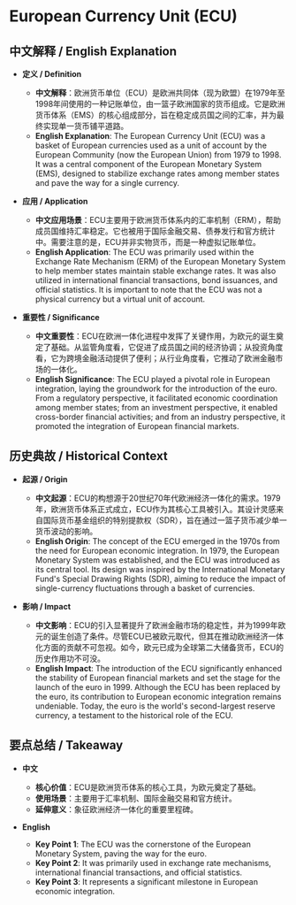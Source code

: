 # European Currency Unit (ECU)

## 中文解释 / English Explanation

* **定义 / Definition**  
  - **中文解释**：欧洲货币单位（ECU）是欧洲共同体（现为欧盟）在1979年至1998年间使用的一种记账单位，由一篮子欧洲国家的货币组成。它是欧洲货币体系（EMS）的核心组成部分，旨在稳定成员国之间的汇率，并为最终实现单一货币铺平道路。  
  - **English Explanation**: The European Currency Unit (ECU) was a basket of European currencies used as a unit of account by the European Community (now the European Union) from 1979 to 1998. It was a central component of the European Monetary System (EMS), designed to stabilize exchange rates among member states and pave the way for a single currency.

* **应用 / Application**  
  - **中文应用场景**：ECU主要用于欧洲货币体系内的汇率机制（ERM），帮助成员国维持汇率稳定。它也被用于国际金融交易、债券发行和官方统计中。需要注意的是，ECU并非实物货币，而是一种虚拟记账单位。  
  - **English Application**: The ECU was primarily used within the Exchange Rate Mechanism (ERM) of the European Monetary System to help member states maintain stable exchange rates. It was also utilized in international financial transactions, bond issuances, and official statistics. It is important to note that the ECU was not a physical currency but a virtual unit of account.

* **重要性 / Significance**  
  - **中文重要性**：ECU在欧洲一体化进程中发挥了关键作用，为欧元的诞生奠定了基础。从监管角度看，它促进了成员国之间的经济协调；从投资角度看，它为跨境金融活动提供了便利；从行业角度看，它推动了欧洲金融市场的一体化。  
  - **English Significance**: The ECU played a pivotal role in European integration, laying the groundwork for the introduction of the euro. From a regulatory perspective, it facilitated economic coordination among member states; from an investment perspective, it enabled cross-border financial activities; and from an industry perspective, it promoted the integration of European financial markets.

## 历史典故 / Historical Context

* **起源 / Origin**  
  - **中文起源**：ECU的构想源于20世纪70年代欧洲经济一体化的需求。1979年，欧洲货币体系正式成立，ECU作为其核心工具被引入。其设计灵感来自国际货币基金组织的特别提款权（SDR），旨在通过一篮子货币减少单一货币波动的影响。  
  - **English Origin**: The concept of the ECU emerged in the 1970s from the need for European economic integration. In 1979, the European Monetary System was established, and the ECU was introduced as its central tool. Its design was inspired by the International Monetary Fund's Special Drawing Rights (SDR), aiming to reduce the impact of single-currency fluctuations through a basket of currencies.

* **影响 / Impact**  
  - **中文影响**：ECU的引入显著提升了欧洲金融市场的稳定性，并为1999年欧元的诞生创造了条件。尽管ECU已被欧元取代，但其在推动欧洲经济一体化方面的贡献不可忽视。如今，欧元已成为全球第二大储备货币，ECU的历史作用功不可没。  
  - **English Impact**: The introduction of the ECU significantly enhanced the stability of European financial markets and set the stage for the launch of the euro in 1999. Although the ECU has been replaced by the euro, its contribution to European economic integration remains undeniable. Today, the euro is the world's second-largest reserve currency, a testament to the historical role of the ECU.

## 要点总结 / Takeaway

* **中文**  
  - **核心价值**：ECU是欧洲货币体系的核心工具，为欧元奠定了基础。  
  - **使用场景**：主要用于汇率机制、国际金融交易和官方统计。  
  - **延伸意义**：象征欧洲经济一体化的重要里程碑。

* **English**  
  - **Key Point 1**: The ECU was the cornerstone of the European Monetary System, paving the way for the euro.  
  - **Key Point 2**: It was primarily used in exchange rate mechanisms, international financial transactions, and official statistics.  
  - **Key Point 3**: It represents a significant milestone in European economic integration.